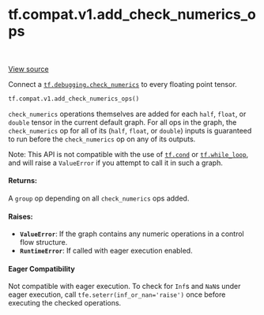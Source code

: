 <div itemscope itemtype="http://developers.google.com/ReferenceObject">
<meta itemprop="name" content="tf.compat.v1.add_check_numerics_ops" />
<meta itemprop="path" content="Stable" />
</div>

# tf.compat.v1.add_check_numerics_ops

<!-- Insert buttons -->

<table class="tfo-notebook-buttons tfo-api" align="left">
</table>

<a target="_blank" href="/code/stable/tensorflow/python/ops/numerics.py">View source</a>



<!-- Start diff -->
Connect a <a href="../../../tf/debugging/check_numerics.md"><code>tf.debugging.check_numerics</code></a> to every floating point tensor.

``` python
tf.compat.v1.add_check_numerics_ops()
```



<!-- Placeholder for "Used in" -->

`check_numerics` operations themselves are added for each `half`, `float`,
or `double` tensor in the current default graph. For all ops in the graph, the
`check_numerics` op for all of its (`half`, `float`, or `double`) inputs
is guaranteed to run before the `check_numerics` op on any of its outputs.

Note: This API is not compatible with the use of <a href="../../../tf/cond.md"><code>tf.cond</code></a> or
<a href="../../../tf/while_loop.md"><code>tf.while_loop</code></a>, and will raise a `ValueError` if you attempt to call it
in such a graph.

#### Returns:

A `group` op depending on all `check_numerics` ops added.



#### Raises:


* <b>`ValueError`</b>: If the graph contains any numeric operations in a control flow
  structure.
* <b>`RuntimeError`</b>: If called with eager execution enabled.



#### Eager Compatibility
Not compatible with eager execution. To check for `Inf`s and `NaN`s under
eager execution, call `tfe.seterr(inf_or_nan='raise')` once before executing
the checked operations.

